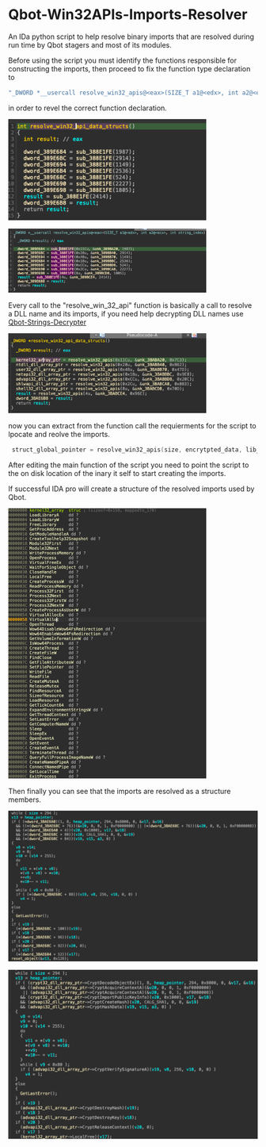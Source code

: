 # Qbot-Win32APIs-Imports-Resolver

An IDa python script to help resolve binary imports that are resolved during run time by Qbot stagers and most of its modules.

Before using the script you must identify the functions responsible for constructing the imports, 
then proceed to fix the function type declaration to 
```C
"_DWORD *__usercall resolve_win32_apis@<eax>(SIZE_T a1@<edx>, int a2@<ecx>, int string_index)"  
```

in order to revel the correct function declaration.

<img src="img\declare_broken.png"
     alt="Markdown Monster icon"
     width= 400px
     height= auto
     style="float: center; margin-center: 10px;" />

<img src="img\declare_fixed.png"
     alt="Markdown Monster icon"
     width= 400px
     height= auto
     style="float: center; margin-center: 10px;" />




Every call to the "resolve_win_32_api" function is basically a call to resolve a DLL name and its imports, if you need help decrypting DLL names use  <a href="https://github.com/StuckinVim-Forever/Qbot-Strings-Decrypter" target="_blank">Qbot-Strings-Decrypter</a>

<img src="img\dll_names.png"
     alt="Markdown Monster icon"
     width= 400px
     height= auto
     style="float: center; margin-center: 10px;" />


now you can extract from the function call the requierments for the script to lpocate and reolve the imports.
```C
 struct_global_pointer = resolve_win32_apis(size, encrytpted_data, lib_name_decryption_index);
```

After editing the main function of the script you need to point the script to the on disk location of the inary it self to start creating the imports.

If successful IDA pro will create a structure of the resolved imports used by Qbot.

<img src="img\struct.png"
     alt="Markdown Monster icon"
     width= 400px
     height= auto
     style="float: center; margin-center: 10px;" />


Then finally you can see that the imports are resolved as a structure members. 


<img src="img\before_script.png"
     alt="Markdown Monster icon"
     width= 600px
     height= auto
     style="float: center; margin-center: 10px;" />

<img src="img\after_script.png"
     alt="Markdown Monster icon"
     width= 600px
     height= auto
     style="float: center; margin-center: 10px;" />



